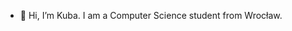 - 👋 Hi, I’m Kuba. I am a Computer Science student from Wrocław.


<!---
kubawen10/kubawen10 is a ✨ special ✨ repository because its `README.md` (this file) appears on your GitHub profile.
You can click the Preview link to take a look at your changes.
--->
